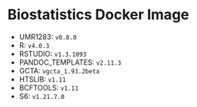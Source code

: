 
# Biostatistics Docker Image

  - UMR1283: `v0.8.0`  
  - R: `v4.0.3`  
  - RSTUDIO: `v1.3.1093`  
  - PANDOC\_TEMPLATES: `v2.11.3`  
  - GCTA: `vgcta_1.93.2beta`  
  - HTSLIB: `v1.11`  
  - BCFTOOLS: `v1.11`  
  - S6: `v1.21.7.0`
